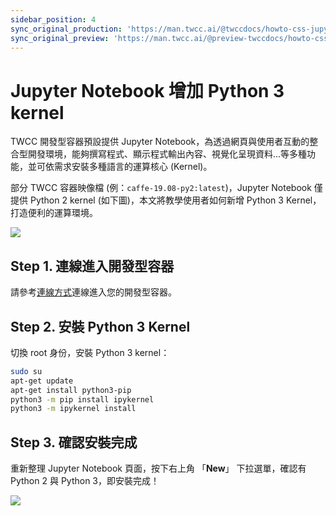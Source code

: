 ```yaml
---
sidebar_position: 4
sync_original_production: 'https://man.twcc.ai/@twccdocs/howto-css-jupyter-add-python3-kernel-zh'
sync_original_preview: 'https://man.twcc.ai/@preview-twccdocs/howto-css-jupyter-add-python3-kernel-zh'
---
```


# Jupyter Notebook 增加 Python 3 kernel


TWCC 開發型容器預設提供 Jupyter Notebook，為透過網頁與使用者互動的整合型開發環境，能夠撰寫程式、顯示程式輸出內容、視覺化呈現資料...等多種功能，並可依需求安裝多種語言的運算核心 (Kernel)。

部分 TWCC 容器映像檔 (例：`caffe-19.08-py2:latest`)，Jupyter Notebook 僅提供 Python 2 kernel (如下圖)，本文將教學使用者如何新增 Python 3 Kernel，打造便利的運算環境。

![](https://cos.twcc.ai/SYS-MANUAL/uploads/upload_0ab2cd237774e371c85e93ff63d1c96a.png)


## Step 1. 連線進入開發型容器

請參考[<ins>連線方式</ins>](../user-guides/create-connect/connect-container.md#jupyter-notebook)連線進入您的開發型容器。


## Step 2. 安裝 Python 3 Kernel

切換 root 身份，安裝 Python 3 kernel：

```bash
sudo su 
apt-get update     
apt-get install python3-pip
python3 -m pip install ipykernel  
python3 -m ipykernel install
```

## Step 3. 確認安裝完成

重新整理 Jupyter Notebook 頁面，按下右上角 「**New**」 下拉選單，確認有 Python 2 與 Python 3，即安裝完成！

![](https://cos.twcc.ai/SYS-MANUAL/uploads/upload_6a55e40d8c1f10531935436e3d7f7e63.png)

